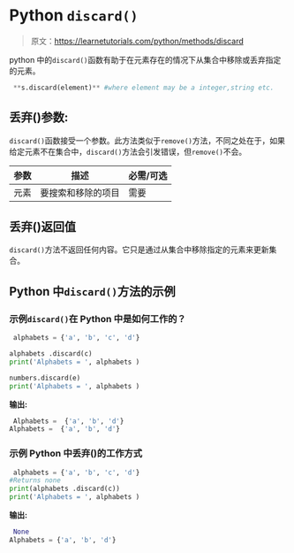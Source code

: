 # Python `discard()`

> 原文：<https://learnetutorials.com/python/methods/discard>

python 中的`discard()`函数有助于在元素存在的情况下从集合中移除或丢弃指定的元素。

```py
 **s.discard(element)** #where element may be a integer,string etc. 

```

## 丢弃()参数:

`discard()`函数接受一个参数。此方法类似于`remove()`方法，不同之处在于，如果给定元素不在集合中，`discard()`方法会引发错误，但`remove()`不会。

| 参数 | 描述 | 必需/可选 |
| --- | --- | --- |
| 元素 | 要搜索和移除的项目 | 需要 |

## 丢弃()返回值

`discard()`方法不返回任何内容。它只是通过从集合中移除指定的元素来更新集合。

## Python 中`discard()`方法的示例

### 示例`discard()`在 Python 中是如何工作的？

```py
 alphabets = {'a', 'b', 'c', 'd'}

alphabets .discard(c)
print('Alphabets = ', alphabets )

numbers.discard(e)
print('Alphabets = ', alphabets ) 

```

**输出:**

```py
 Alphabets =  {'a', 'b', 'd'}
Alphabets =  {'a', 'b', 'd'} 
```

### 示例 Python 中丢弃()的工作方式

```py
 alphabets = {'a', 'b', 'c', 'd'}
#Returns none
print(alphabets .discard(c))
print('Alphabets = ', alphabets ) 

```

**输出:**

```py
 None
Alphabets = {'a', 'b', 'd'} 
```